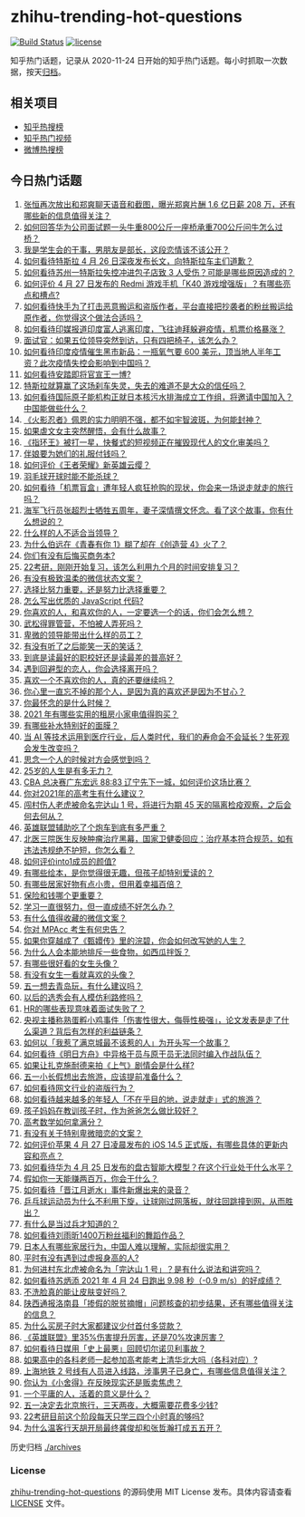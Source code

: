 # zhihu-trending-hot-questions

[![Build Status](https://github.com/justjavac/zhihu-trending-hot-questions/workflows/ci/badge.svg?branch=master)](https://github.com/justjavac/zhihu-trending-hot-questions/actions)
[![license](https://img.shields.io/github/license/justjavac/zhihu-trending-hot-questions)](https://github.com/justjavac/zhihu-trending-hot-questions/blob/master/LICENSE)

知乎热门话题，记录从 2020-11-24 日开始的知乎热门话题。每小时抓取一次数据，按天[归档](./archives)。

## 相关项目

- [知乎热搜榜](https://github.com/justjavac/zhihu-trending-top-search)
- [知乎热门视频](https://github.com/justjavac/zhihu-trending-hot-video)
- [微博热搜榜](https://github.com/justjavac/weibo-trending-hot-search)

## 今日热门话题

<!-- BEGIN -->
<!-- 最后更新时间 Wed Apr 28 2021 08:01:49 GMT+0800 (China Standard Time) -->

1. [张恒再次放出和郑爽聊天语音和截图，曝光郑爽片酬 1.6 亿日薪 208
   万，还有哪些新的信息值得关注？](https://www.zhihu.com/question/456689667)
2. [如何回答华为公司面试题一头牛重800公斤一座桥承重700公斤问牛怎么过桥？](https://www.zhihu.com/question/455269838)
3. [我是学生会的干事，男朋友是部长，这段恋情该不该公开？](https://www.zhihu.com/question/305452167)
4. [如何看待特斯拉 4 月 26 日深夜发布长文，向特斯拉车主们道歉？](https://www.zhihu.com/question/456750609)
5. [如何看待苏州一特斯拉失控冲进包子店致 3
   人受伤？可能是哪些原因造成的？](https://www.zhihu.com/question/456824609)
6. [如何评价 4 月 27 日发布的 Redmi 游戏手机「K40
   游戏增强版」？有哪些亮点和槽点?](https://www.zhihu.com/question/455567093)
7. [如何看待快手为了打击恶意搬运和盗版作者，平台直接把抄袭者的粉丝搬运给原作者，你觉得这个做法合适吗？](https://www.zhihu.com/question/456833182)
8. [如何看待印媒报道印度富人逃离印度，飞往迪拜躲避疫情，机票价格暴涨？](https://www.zhihu.com/question/456507428)
9. [面试官：如果五位领导突然到访，只有四把椅子，该怎么办？](https://www.zhihu.com/question/456412666)
10. [如何看待印度疫情催生黑市新品：一瓶氧气要 600
    美元，顶当地人半年工资？此次疫情失控会影响到中国吗？](https://www.zhihu.com/question/456762173)
11. [如何看待安踏即将官宣王一博?](https://www.zhihu.com/question/456777013)
12. [特斯拉就算赢了这场刹车失灵，失去的难道不是大众的信任吗？](https://www.zhihu.com/question/456103976)
13. [如何看待国际原子能机构正就日本核污水排海成立工作组，将邀请中国加入？中国能做些什么？](https://www.zhihu.com/question/456690380)
14. [《火影忍者》佩恩的实力明明不强，都不如宇智波斑，为何能封神？](https://www.zhihu.com/question/438703482)
15. [如果虐文女主突然醒悟，会有什么故事？](https://www.zhihu.com/question/440221628)
16. [《指环王》被打一星，快餐式的短视频正在摧毁现代人的文化审美吗？](https://www.zhihu.com/question/455715097)
17. [伴娘要为她们的礼服付钱吗？](https://www.zhihu.com/question/439537108)
18. [如何评价《王者荣耀》新英雄云缨？](https://www.zhihu.com/question/456762502)
19. [羽毛球开球时能不能杀球？](https://www.zhihu.com/question/455936801)
20. [如何看待「机票盲盒」遭年轻人疯狂抢购的现状，你会来一场说走就走的旅行吗？](https://www.zhihu.com/question/455933441)
21. [海军飞行员张超烈士牺牲五周年，妻子深情撰文怀念。看了这个故事，你有什么想说的？](https://www.zhihu.com/question/456803451)
22. [什么样的人不适合当领导？](https://www.zhihu.com/question/324628127)
23. [为什么伯远在《青春有你 1》糊了却在《创造营 4》火了？](https://www.zhihu.com/question/454685611)
24. [你们有没有后悔买商务本?](https://www.zhihu.com/question/447200202)
25. [22考研，刚刚开始复习，该怎么利用九个月的时间安排复习？](https://www.zhihu.com/question/452536538)
26. [有没有极致温柔的微信状态文案？](https://www.zhihu.com/question/449122893)
27. [选择比努力重要，还是努力比选择重要？](https://www.zhihu.com/question/455096994)
28. [怎么写出优质的 JavaScript 代码?](https://www.zhihu.com/question/447505820)
29. [你喜欢的人，和喜欢你的人，一定要选一个的话，你们会怎么想？](https://www.zhihu.com/question/453513190)
30. [武松得罪管营，不怕被人弄死吗？](https://www.zhihu.com/question/454308762)
31. [卑微的领导能带出什么样的员工？](https://www.zhihu.com/question/453155337)
32. [有没有听了之后能笑一天的笑话？](https://www.zhihu.com/question/448087107)
33. [到底是读最好的职校好还是读最差的普高好？](https://www.zhihu.com/question/452237521)
34. [遇到回避型的恋人，你会选择离开吗？](https://www.zhihu.com/question/451173048)
35. [喜欢一个不喜欢你的人，真的还要继续吗？](https://www.zhihu.com/question/452728884)
36. [你心里一直忘不掉的那个人，是因为真的喜欢还是因为不甘心？](https://www.zhihu.com/question/452522095)
37. [你最怀念的是什么时候？](https://www.zhihu.com/question/453263418)
38. [2021 年有哪些实用的租房小家电值得购买？](https://www.zhihu.com/question/450161184)
39. [有哪些补水特别好的面膜？](https://www.zhihu.com/question/325591003)
40. [当 AI
    等技术运用到医疗行业，后人类时代，我们的寿命会不会延长？生死观会发生改变吗？](https://www.zhihu.com/question/452351772)
41. [思念一个人的时候对方会感觉到吗？](https://www.zhihu.com/question/449534413)
42. [25岁的人生是有多无力？](https://www.zhihu.com/question/362423000)
43. [CBA 总决赛广东宏远 88:83
    辽宁先下一城，如何评价这场比赛？](https://www.zhihu.com/question/456867826)
44. [你对2021年的高考生有什么建议？](https://www.zhihu.com/question/371457075)
45. [闯村伤人老虎被命名完达山 1 号，将进行为期 45
    天的隔离检疫观察，之后会何去何从？](https://www.zhihu.com/question/456624777)
46. [英雄联盟辅助吃了个炮车到底有多严重？](https://www.zhihu.com/question/341459636)
47. [北医三院医生反映肿瘤治疗黑幕，国家卫健委回应：治疗基本符合规范，如有违法违规绝不护短，你怎么看？](https://www.zhihu.com/question/456794621)
48. [如何评价into1成员的颜值?](https://www.zhihu.com/question/456470539)
49. [有哪些绘本，是你觉得很无趣，但孩子却特别爱读的？](https://www.zhihu.com/question/454395245)
50. [有哪些居家好物有点小贵，但用着幸福百倍？](https://www.zhihu.com/question/448409513)
51. [保险和钱哪个更重要？](https://www.zhihu.com/question/456795462)
52. [学习一直很努力，但一直成绩不好怎么办？](https://www.zhihu.com/question/455830570)
53. [有什么值得收藏的微信文案？](https://www.zhihu.com/question/449235018)
54. [你对 MPAcc 考生有何忠告？](https://www.zhihu.com/question/266728576)
55. [如果你穿越成了《甄嬛传》里的浣碧，你会如何改写她的人生？](https://www.zhihu.com/question/403088622)
56. [为什么人会本能地排斥一些食物，如西瓜拌饭？](https://www.zhihu.com/question/336056006)
57. [有哪些很好看的女生头像？](https://www.zhihu.com/question/314854320)
58. [有没有女生一看就喜欢的头像？](https://www.zhihu.com/question/410954554)
59. [五一想去青岛玩，有什么建议吗？](https://www.zhihu.com/question/454155019)
60. [以后的选秀会有人模仿利路修吗？](https://www.zhihu.com/question/455026059)
61. [HR的哪些表现意味着面试失败了？](https://www.zhihu.com/question/20709602)
62. [央视主播称熟蛋孵小鸡事件「伤害性很大，侮辱性极强」，论文发表是走了什么渠道？背后有怎样的利益链条？](https://www.zhihu.com/question/456771764)
63. [如何以「我惹了满京城最不该惹的人」为开头写一个故事？](https://www.zhihu.com/question/436381988)
64. [如何看待《明日方舟》中异格干员与原干员无法同时编入作战队伍？](https://www.zhihu.com/question/456424641)
65. [如果让扎克施耐德来拍《上气》剧情会是什么样?](https://www.zhihu.com/question/455062199)
66. [五一小长假想出去旅游，应该提前准备什么？](https://www.zhihu.com/question/454431058)
67. [如何看待网文行业的盗版行为？](https://www.zhihu.com/question/456620029)
68. [如何看待越来越多的年轻人「不在乎目的地，说走就走」式的旅游？](https://www.zhihu.com/question/456042879)
69. [孩子妈妈在教训孩子时，作为爸爸怎么做比较好？](https://www.zhihu.com/question/456141768)
70. [高考数学如何拿满分？](https://www.zhihu.com/question/26735443)
71. [有没有关于特别卑微暗恋的文案？](https://www.zhihu.com/question/452924862)
72. [如何评价苹果 4 月 27 日凌晨发布的 iOS 14.5
    正式版，有哪些具体的更新内容和亮点？](https://www.zhihu.com/question/456432980)
73. [如何看待华为 4 月 25
    日发布的盘古智能大模型？在这个行业处于什么水平？](https://www.zhihu.com/question/456443707)
74. [假如你一天能赚两百万，你会干什么？](https://www.zhihu.com/question/456751113)
75. [如何看待「晋江月逝水」事件新爆出来的录音？](https://www.zhihu.com/question/456698766)
76. [乒乓球运动员为什么不利用下旋，让球刚过网落板，就往回跳撞到网，从而胜出？](https://www.zhihu.com/question/453888891)
77. [有什么是当过兵才知道的？](https://www.zhihu.com/question/276955696)
78. [如何看待刘雨昕1400万粉丝福利的舞蹈作品？](https://www.zhihu.com/question/456685594)
79. [日本人有哪些家居行为，中国人难以理解，实际却很实用？](https://www.zhihu.com/question/365091172)
80. [平时有没有遇到过虚报身高的人?](https://www.zhihu.com/question/331976799)
81. [为何进村东北虎被命名为「完达山 1 号」？是有什么说法和讲究吗？](https://www.zhihu.com/question/456618989)
82. [如何看待苏炳添 2021 年 4 月 24 日跑出 9.98 秒（-0.9
    m/s）的好成绩？](https://www.zhihu.com/question/456330592)
83. [不洗脸真的能让皮肤变好吗？](https://www.zhihu.com/question/317026624)
84. [陕西通报洛南县「掺假的脱贫摘帽」问题核查的初步结果，还有哪些值得关注的信息？](https://www.zhihu.com/question/456741134)
85. [为什么买房子时大家都建议少付首付多贷款？](https://www.zhihu.com/question/311795004)
86. [《英雄联盟》里35%伤害提升厉害，还是70%攻速厉害？](https://www.zhihu.com/question/456472020)
87. [如何看待日媒用「史上最悪」回顾切尔诺贝利事故？](https://www.zhihu.com/question/456713294)
88. [如果高中的各科老师一起参加高考能考上清华北大吗（各科对应）?](https://www.zhihu.com/question/443860742)
89. [上海地铁 2
    号线有人员进入线路，涉事男子已身亡，有哪些信息值得关注？](https://www.zhihu.com/question/456666009)
90. [你认为《小舍得》在反映现实还是贩卖焦虑？](https://www.zhihu.com/question/456153655)
91. [一个平庸的人，活着的意义是什么？](https://www.zhihu.com/question/436020711)
92. [五一决定去北京旅行，三天两夜，大概需要花费多少钱?](https://www.zhihu.com/question/452999311)
93. [22考研目前这个阶段每天只学三四个小时真的够吗?](https://www.zhihu.com/question/456380899)
94. [为什么温客行天胡开局最终龚俊却和张哲瀚打成五五开？](https://www.zhihu.com/question/451602312)

<!-- END -->

历史归档 [./archives](./archives)

### License

[zhihu-trending-hot-questions](https://github.com/justjavac/zhihu-trending-hot-questions)
的源码使用 MIT License 发布。具体内容请查看 [LICENSE](./LICENSE) 文件。
